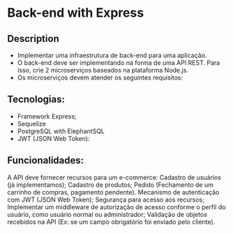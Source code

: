 # Back-end with Express

## Description
- Implementar uma infraestrutura de back-end para uma aplicação.
- O back-end deve ser implementando na forma de uma API REST. Para isso, crie 2 microserviços baseados na plataforma Node.js.
- Os microserviços devem atender os seguintes requisitos:

## Tecnologias:
- Framework Express;
- Sequelize 
- PostgreSQL with ElephantSQL 
- JWT (JSON Web Token):

## Funcionalidades:
A API deve fornecer recursos para um e-commerce:
Cadastro de usuários (já implementamos);
Cadastro de produtos;
Pedido (Fechamento de um carrinho de compras, pagamento pendente).
Mecanismo de autenticação com JWT (JSON Web Token);
Segurança para acesso aos recursos;
Implementar um middleware de autorização de acesso conforme o perfil do usuário, como usuário normal ou administrador;
Validação de objetos recebidos na API (Ex: se um campo obrigatório foi enviado pelo cliente).
